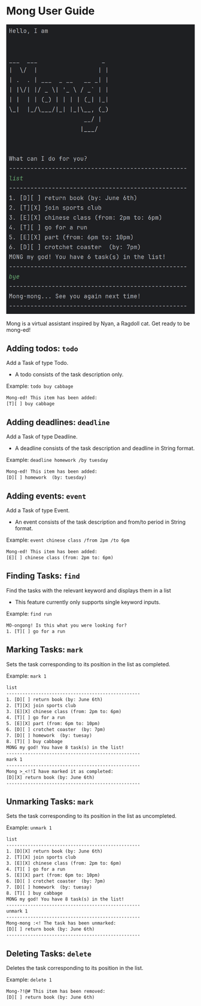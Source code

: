 # Mong User Guide

![img.png](preview.png)

Mong is a virtual assistant inspired by Nyan, a Ragdoll cat. Get ready to be mong-ed!

## Adding todos: ```todo```

Add a Task of type Todo.
* A todo consists of the task description only.

Example: `todo buy cabbage`

```
Mong-ed! This item has been added: 
[T][ ] buy cabbage
```

## Adding deadlines: ```deadline```

Add a Task of type Deadline.
* A deadline consists of the task description and deadline in String format.

Example: `deadline homework /by tuesday`

```
Mong-ed! This item has been added: 
[D][ ] homework  (by: tuesday)
```

## Adding events: ```event```

Add a Task of type Event.
* An event consists of the task description and from/to period in String format.

Example: `event chinese class /from 2pm /to 6pm`

```
Mong-ed! This item has been added: 
[E][ ] chinese class (from: 2pm to: 6pm)
```
## Finding Tasks: ```find```

Find the tasks with the relevant keyword and displays them in a list
* This feature currently only supports single keyword inputs.

Example: `find run`

```
MO-ongong! Is this what you were looking for?
1. [T][ ] go for a run
```
## Marking Tasks: ```mark```

Sets the task corresponding to its position in the list as completed.

Example: `mark 1`

```
list
--------------------------------------------------
1. [D][ ] return book (by: June 6th)
2. [T][X] join sports club
3. [E][X] chinese class (from: 2pm to: 6pm)
4. [T][ ] go for a run
5. [E][X] part (from: 6pm to: 10pm)
6. [D][ ] crotchet coaster  (by: 7pm)
7. [D][ ] homework  (by: tuesay)
8. [T][ ] buy cabbage
MONG my god! You have 8 task(s) in the list!
--------------------------------------------------
mark 1
--------------------------------------------------
Mong >_<!!I have marked it as completed:
[D][X] return book (by: June 6th)
--------------------------------------------------
```

## Unmarking Tasks: ```mark```

Sets the task corresponding to its position in the list as uncompleted.

Example: `unmark 1`

```
list
--------------------------------------------------
1. [D][X] return book (by: June 6th)
2. [T][X] join sports club
3. [E][X] chinese class (from: 2pm to: 6pm)
4. [T][ ] go for a run
5. [E][X] part (from: 6pm to: 10pm)
6. [D][ ] crotchet coaster  (by: 7pm)
7. [D][ ] homework  (by: tuesay)
8. [T][ ] buy cabbage
MONG my god! You have 8 task(s) in the list!
--------------------------------------------------
unmark 1
--------------------------------------------------
Mong-mong :<! The task has been unmarked:
[D][ ] return book (by: June 6th)
--------------------------------------------------
```

## Deleting Tasks: ```delete```

Deletes the task corresponding to its position in the list.

Example: `delete 1`

```
Mong-?!@# This item has been removed: 
[D][ ] return book (by: June 6th)
```

